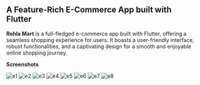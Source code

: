 ##  A Feature-Rich E-Commerce App built with Flutter

**Rehla Mart** is a full-fledged e-commerce app built with Flutter, offering a seamless shopping experience for users. It boasts a user-friendly interface, robust functionalities, and a captivating design for a smooth and enjoyable online shopping journey.

**Screenshots**


![e1](https://github.com/Minhaj54/E-commerece-UI-app-in-flutter/assets/55955980/83795308-0e7e-4574-943f-f721c86917f2)
![e2](https://github.com/Minhaj54/E-commerece-UI-app-in-flutter/assets/55955980/4794f077-73db-4469-b8df-aa828abdfe44)
![e3](https://github.com/Minhaj54/E-commerece-UI-app-in-flutter/assets/55955980/5a870d69-86fd-4069-a393-8a4c2859b0d8)
![e4](https://github.com/Minhaj54/E-commerece-UI-app-in-flutter/assets/55955980/992c6501-e612-4d52-a4c4-a69ec5e46ff5)
![e5](https://github.com/Minhaj54/E-commerece-UI-app-in-flutter/assets/55955980/e2b20f8d-6647-4239-a47c-fb6c9b9a3df7)
![e6](https://github.com/Minhaj54/E-commerece-UI-app-in-flutter/assets/55955980/c90b80d7-bba8-45dd-9730-1829f479ccdb)
![e7](https://github.com/Minhaj54/E-commerece-UI-app-in-flutter/assets/55955980/a6776e49-2712-47cd-9575-3f7684720e2b)
![e8](https://github.com/Minhaj54/E-commerece-UI-app-in-flutter/assets/55955980/5adc9184-9344-440b-ae9e-699267703ca2)

